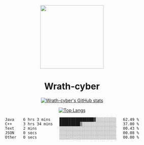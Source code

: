 <div align="center">
  <img src="https://avatars.githubusercontent.com/u/73003857?v=4" width="200px"/>
  <h1>Wrath-cyber</h1>

[![Wrath-cyber's GitHub stats](https://github-readme-stats.vercel.app/api?username=Wrath-cyber&show_icons=true&theme=synthwave)](https://github.com/anuraghazra/github-readme-stats)

[![Top Langs](https://github-readme-stats.vercel.app/api/top-langs/?username=Wrath-cyber&layout=compact&theme=synthwave)](https://github.com/Wrath-cyber/github-readme-stats)
 
<!--START_SECTION:waka-->

```text
Java    6 hrs 3 mins    ███████████████▓░░░░░░░░░   62.49 %
C++     3 hrs 34 mins   █████████▒░░░░░░░░░░░░░░░   37.00 %
Text    2 mins          ░░░░░░░░░░░░░░░░░░░░░░░░░   00.43 %
JSON    0 secs          ░░░░░░░░░░░░░░░░░░░░░░░░░   00.08 %
Other   0 secs          ░░░░░░░░░░░░░░░░░░░░░░░░░   00.00 %
```

<!--END_SECTION:waka-->
